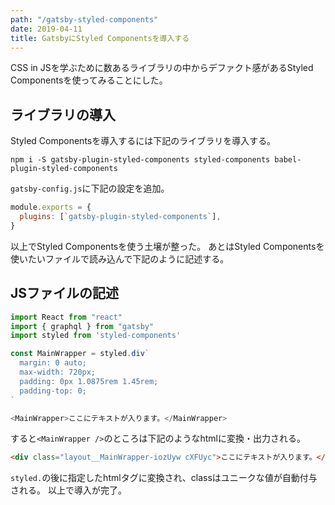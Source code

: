 ```yaml
---
path: "/gatsby-styled-components"
date: 2019-04-11
title: GatsbyにStyled Componentsを導入する
---
```


CSS in JSを学ぶために数あるライブラリの中からデファクト感があるStyled Componentsを使ってみることにした。


## ライブラリの導入
Styled Componentsを導入するには下記のライブラリを導入する。

```shell
npm i -S gatsby-plugin-styled-components styled-components babel-plugin-styled-components
```

`gatsby-config.js`に下記の設定を追加。

```javascript
module.exports = {
  plugins: [`gatsby-plugin-styled-components`],
}
```

以上でStyled Componentsを使う土壌が整った。
あとはStyled Componentsを使いたいファイルで読み込んで下記のように記述する。

## JSファイルの記述

```javascript
import React from "react"
import { graphql } from "gatsby"
import styled from 'styled-components'

const MainWrapper = styled.div`
  margin: 0 auto;
  max-width: 720px;
  padding: 0px 1.0875rem 1.45rem;
  padding-top: 0;
`

<MainWrapper>ここにテキストが入ります。</MainWrapper>
```

すると`<MainWrapper />`のところは下記のようなhtmlに変換・出力される。

```html
<div class="layout__MainWrapper-iozUyw cXFUyc">ここにテキストが入ります。</div>
```

`styled.`の後に指定したhtmlタグに変換され、classはユニークな値が自動付与される。
以上で導入が完了。
